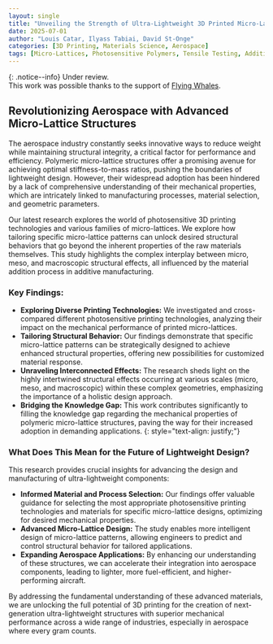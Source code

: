 ```yaml
---
layout: single
title: "Unveiling the Strength of Ultra-Lightweight 3D Printed Micro-Lattices"
date: 2025-07-01
author: "Louis Catar, Ilyass Tabiai, David St-Onge"
categories: [3D Printing, Materials Science, Aerospace]
tags: [Micro-Lattices, Photosensitive Polymers, Tensile Testing, Additive Manufacturing, Ultra-lightweight]
---
```


{: .notice--info}
Under review.  
This work was possible thanks to the support of [Flying Whales](https://www.flying-whales.com/en/home/).

## Revolutionizing Aerospace with Advanced Micro-Lattice Structures

The aerospace industry constantly seeks innovative ways to reduce weight while maintaining structural integrity, a critical factor for performance and efficiency. Polymeric micro-lattice structures offer a promising avenue for achieving optimal stiffness-to-mass ratios, pushing the boundaries of lightweight design. However, their widespread adoption has been hindered by a lack of comprehensive understanding of their mechanical properties, which are intricately linked to manufacturing processes, material selection, and geometric parameters.

Our latest research explores the world of photosensitive 3D printing technologies and various families of micro-lattices. We explore how tailoring specific micro-lattice patterns can unlock desired structural behaviors that go beyond the inherent properties of the raw materials themselves. This study highlights the complex interplay between micro, meso, and macroscopic structural effects, all influenced by the material addition process in additive manufacturing.

### Key Findings:

* **Exploring Diverse Printing Technologies:** We investigated and cross-compared different photosensitive printing technologies, analyzing their impact on the mechanical performance of printed micro-lattices.
* **Tailoring Structural Behavior:** Our findings demonstrate that specific micro-lattice patterns can be strategically designed to achieve enhanced structural properties, offering new possibilities for customized material response.
* **Unraveling Interconnected Effects:** The research sheds light on the highly intertwined structural effects occurring at various scales (micro, meso, and macroscopic) within these complex geometries, emphasizing the importance of a holistic design approach.
* **Bridging the Knowledge Gap:** This work contributes significantly to filling the knowledge gap regarding the mechanical properties of polymeric micro-lattice structures, paving the way for their increased adoption in demanding applications.
{: style="text-align: justify;"}

### What Does This Mean for the Future of Lightweight Design?

This research provides crucial insights for advancing the design and manufacturing of ultra-lightweight components:

* **Informed Material and Process Selection:** Our findings offer valuable guidance for selecting the most appropriate photosensitive printing technologies and materials for specific micro-lattice designs, optimizing for desired mechanical properties.
* **Advanced Micro-Lattice Design:** The study enables more intelligent design of micro-lattice patterns, allowing engineers to predict and control structural behavior for tailored applications.
* **Expanding Aerospace Applications:** By enhancing our understanding of these structures, we can accelerate their integration into aerospace components, leading to lighter, more fuel-efficient, and higher-performing aircraft.

By addressing the fundamental understanding of these advanced materials, we are unlocking the full potential of 3D printing for the creation of next-generation ultra-lightweight structures with superior mechanical performance across a wide range of industries, especially in aerospace where every gram counts.